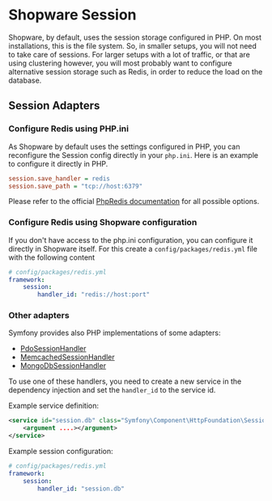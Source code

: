 # Shopware Session

Shopware, by default, uses the session storage configured in PHP. On most installations, this is the file system. So, in smaller setups, you will not need to take care of sessions. 
For larger setups with a lot of traffic, or that are using clustering however, you will most probably want to configure alternative session storage such as Redis, in order to reduce the load on the database.

## Session Adapters

### Configure Redis using PHP.ini

As Shopware by default uses the settings configured in PHP, you can reconfigure the Session config directly in your `php.ini`. Here is an example to configure it directly in PHP.

```ini
session.save_handler = redis
session.save_path = "tcp://host:6379"
```

Please refer to the official [PhpRedis documentation](https://github.com/phpredis/phpredis#php-session-handler) for all possible options.

### Configure Redis using Shopware configuration

If you don't have access to the php.ini configuration, you can configure it directly in Shopware itself. For this create a `config/packages/redis.yml` file with the following content

```yaml
# config/packages/redis.yml
framework:
    session:
        handler_id: "redis://host:port"
```

### Other adapters

Symfony provides also PHP implementations of some adapters:

- [PdoSessionHandler](https://github.com/symfony/symfony/blob/6.0/src/Symfony/Component/HttpFoundation/Session/Storage/Handler/PdoSessionHandler.php)
- [MemcachedSessionHandler](https://github.com/symfony/symfony/blob/6.0/src/Symfony/Component/HttpFoundation/Session/Storage/Handler/MemcachedSessionHandler.php)
- [MongoDbSessionHandler](https://github.com/symfony/symfony/blob/6.0/src/Symfony/Component/HttpFoundation/Session/Storage/Handler/MongoDbSessionHandler.php)

To use one of these handlers, you need to create a new service in the dependency injection and set the `handler_id` to the service id.

Example service definition:

```xml
<service id="session.db" class="Symfony\Component\HttpFoundation\Session\Storage\Handler\PdoSessionHandler">
    <argument ....></argument>
</service>
```

Example session configuration:

```yaml
# config/packages/redis.yml
framework:
    session:
        handler_id: "session.db"
```